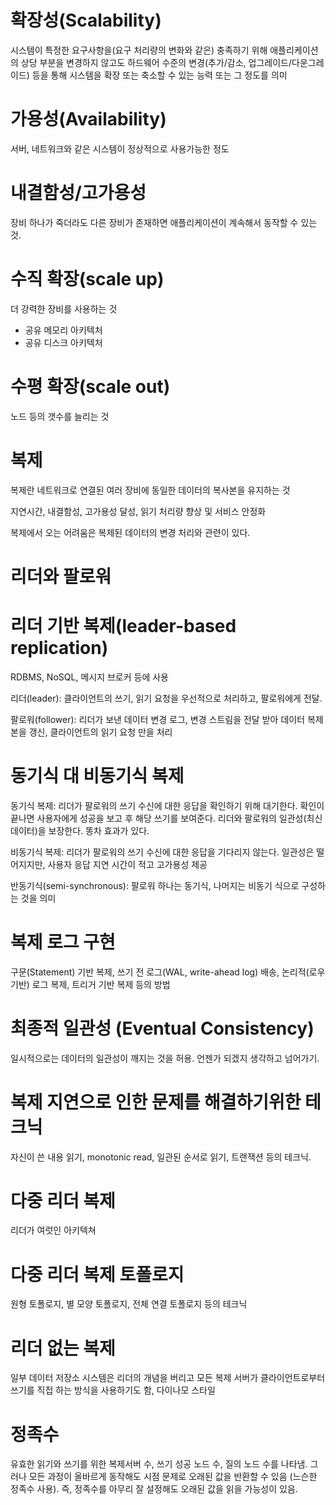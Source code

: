 확장성(Scalability)
=
시스템이 특정한 요구사항을(요구 처리량의 변화와 같은) 충족하기 위해 애플리케이션의 상당 부분을 변경하지 않고도 하드웨어 수준의 변경(추가/감소, 업그레이드/다운그레이드) 등을 통해 시스템을 확장 또는 축소할 수 있는 능력 또는 그 정도를 의미

가용성(Availability)
=
서버, 네트워크와 같은 시스템이 정상적으로 사용가능한 정도

내결함성/고가용성
=
장비 하나가 죽더라도 다른 장비가 존재하면 애플리케이션이 계속해서 동작할 수 있는 것.

수직 확장(scale up)
=
더 강력한 장비를 사용하는 것
- 공유 메모리 아키텍처
- 공유 디스크 아키텍처

수평 확장(scale out) 
=
노드 등의 갯수를 늘리는 것

복제
=
복제란 네트워크로 연결된 여러 장비에 동일한 데이터의 복사본을 유지하는 것

지연시간, 내결함성, 고가용성 달성, 읽기 처리량 향상 및 서비스 안정화

복제에서 오는 어려움은 복제된 데이터의 변경 처리와 관련이 있다.

리더와 팔로워 
=
리더 기반 복제(leader-based replication)
=
RDBMS, NoSQL, 메시지 브로커 등에 사용

리더(leader): 클라이언트의 쓰기, 읽기 요청을 우선적으로 처리하고, 팔로워에게 전달.

팔로워(follower): 리더가 보낸 데이터 변경 로그, 변경 스트림을 전달 받아 데이터 복제본을 갱신, 클라이언트의 읽기 요청 만을 처리

동기식 대 비동기식 복제 
=

동기식 복제: 리더가 팔로워의 쓰기 수신에 대한 응답을 확인하기 위해 대기한다. 확인이 끝나면 사용자에게 성공을 보고 후 해당 쓰기를 보여준다. 리더와 팔로워의 일관성(최신 데이터)을 보장한다. 똥차 효과가 있다.

비동기식 복제: 리더가 팔로워의 쓰기 수신에 대한 응답을 기다리지 않는다. 일관성은 떨어지지만, 사용자 응답 지연 시간이 적고 고가용성 제공

반동기식(semi-synchronous): 팔로워 하나는 동기식, 나머지는 비동기 식으로 구성하는 것을 의미

복제 로그 구현
=
구문(Statement) 기반 복제, 쓰기 전 로그(WAL, write-ahead log) 배송, 논리적(로우 기반) 로그 복제, 트리거 기반 복제 등의 방법

최종적 일관성 (Eventual Consistency)
=
일시적으로는 데이터의 일관성이 깨지는 것을 허용. 언젠가 되겠지 생각하고 넘어가기.

복제 지연으로 인한 문제를 해결하기위한 테크닉
=
자신이 쓴 내용 읽기, monotonic read, 일관된 순서로 읽기, 트랜잭션 등의 테크닉.

다중 리더 복제 
=
리더가 여럿인 아키텍쳐


다중 리더 복제 토폴로지
=
원형 토폴로지, 별 모양 토폴로지, 전체 연결 토폴로지 등의 테크닉

리더 없는 복제
=
일부 데이터 저장소 시스템은 리더의 개념을 버리고 모든 복제 서버가 클라이언트로부터 쓰기를 직접 하는 방식을 사용하기도 함, 다이나모 스타일

정족수
=
유효한 읽기와 쓰기를 위한 복제서버 수, 쓰기 성공 노드 수, 질의 노드 수를 나타냄. 그러나 모든 과정이 올바르게 동작해도 시점 문제로 오래된 값을 반환할 수 있음 (느슨한 정족수 사용). 즉, 정족수를 아무리 잘 설정해도 오래된 값을 읽을 가능성이 있음.




